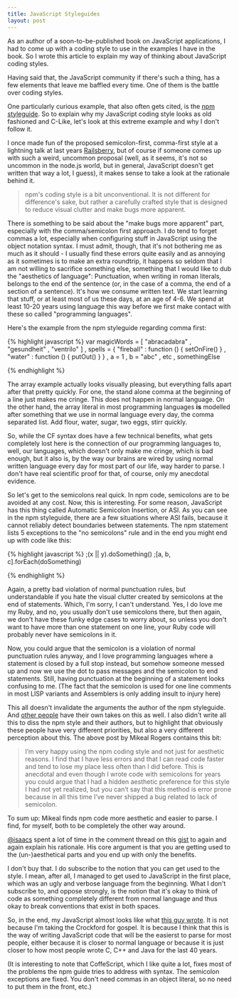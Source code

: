 ```yaml
---
title: JavaScript Styleguides
layout: post
---
```

As an author of a soon-to-be-published book on JavaScript applications, I had to come up with a coding style to use in the examples I have in the book. So I wrote this article to explain my way of thinking about JavaScript coding styles.

Having said that, the JavaScript community if there's such a thing, has a few elements that leave me baffled every time. One of them is the battle over coding styles.

One particularly curious example, that also often gets cited, is the [npm styleguide](https://npmjs.org/doc/coding-style.html). So to explain why my JavaScript coding style looks as old fashioned and C-Like, let's look at this extreme example and why I don't follow it.

<!-- more -->
I once made fun of the proposed semicolon-first, comma-first style at a lightning talk at last years [Railsberry](http://railsberry.com), but of course if someone comes up with such a weird, uncommon proposal (well, as it seems, it's not so uncommon in the node.js world, but in general, JavaScript doesn't get written that way a lot, I guess), it makes sense to take a look at the rationale behind it.

> npm's coding style is a bit unconventional. It is not different for difference's sake, but rather a carefully crafted style that is designed to reduce visual clutter and make bugs more apparent.

There is something to be said about the "make bugs more apparent" part, especially with the comma/semicolon first approach. I do tend to forget commas a lot, especially when configuring stuff in JavaScript using the object notation syntax. I must admit, though, that it's not bothering me as much as it should - I usually find these errors quite easily and as annoying as it sometimes is to make an extra roundtrip, it happens so seldom that I am not willing to sacrifice something else, something that I would like to dub the "aesthetics of language": Punctuation, when writing in roman literals, belongs to the end of the sentence (or, in the case of a comma, the end of a section of a sentence). It's how we consume written text. We start learning that stuff, or at least most of us these days, at an age of 4-6. We spend at least 10-20 years using language this way before we first make contact with these so called "programming languages".

Here's the example from the npm styleguide regarding comma first:

{% highlight javascript %}
var magicWords = [ "abracadabra"
                 , "gesundheit"
                 , "ventrilo"
                 ]
  , spells = { "fireball" : function () { setOnFire() }
             , "water" : function () { putOut() }
             }
  , a = 1
  , b = "abc"
  , etc
  , somethingElse

{% endhighlight %}

The array example actually looks visually pleasing, but everything falls apart after that pretty quickly. For one, the stand alone comma at the beginning of a line just makes me cringe. This does not happen in normal language. On the other hand, the array literal in most programming languages **is** modelled after something that we use in normal language every day, the comma separated list. Add flour, water, sugar, two eggs, stirr quickly.

So, while the CF syntax does have a few technical benefits, what gets completely lost here is the connection of our programming languages to, well, our languages, which doesn't only make me cringe, which is bad enough, but it also is, by the way our brains are wired by using normal written language every day for most part of our life, way harder to parse. I don't have real scientific proof for that, of course, only my anecdotal evidence.

So let's get to the semicolons real quick. In npm code, semicolons are to be avoided at any cost. Now, this is interesting. For some reason, JavaScript has this thing called Automatic Semicolon Insertion, or ASI. As you can see in the npm styleguide, there are a few situations where ASI fails, because it cannot reliably detect boundaries between statements. The npm statement lists 5 exceptions to the "no semicolons" rule and in the end you might end up with code like this:

{% highlight javascript %}
;(x || y).doSomething()
;[a, b, c].forEach(doSomething)

{% endhighlight %}

Again, a pretty bad violation of normal punctuation rules, but understandable if you hate the visual clutter created by semicolons at the end of statements. Which, I'm sorry, I can't understand. Yes, I do love me my Ruby, and no, you usually don't use semicolons there, but then again, we don't have these funky edge cases to worry about, so unless you don't want to have more than one statement on one line, your Ruby code will probably never have semicolons in it.

Now, you could argue that the semicolon is a violation of normal punctuation rules anyway, and I love programming languages where a statement is closed by a full stop instead, but somehow someone messed up and now we use the dot to pass messages and the semicolon to end statements. Still, having punctuation at the beginning of a statement looks confusing to me. (The fact that the semicolon is used for one line comments in most LISP variants and Assemblers is only adding insult to injury here)

This all doesn't invalidate the arguments the author of the npm styleguide. And [other people](http://www.futurealoof.com/posts/two-things-about-semicolons.html) have their own takes on this as well. I also didn't write all this to diss the npm style and their authors, but to highlight that obviously these people have very different priorities, but also a very different perception about this. The above post by Mikeal Rogers contains this bit:

> I’m very happy using the npm coding style and not just for aesthetic reasons. I find that I have less errors and that I can read code faster and tend to lose my place less often than I did before. This is anecdotal and even though I wrote code with semicolons for years you could argue that I had a hidden aesthetic preference for this style I had not yet realized, but you can’t say that this method is error prone because in all this time I’ve never shipped a bug related to lack of semicolon.

To sum up: Mikeal finds npm code more aesthetic and easier to parse. I find, for myself, both to be completely the other way around.

[@isaacs](http://twitter.com/isaacs) spent a lot of time in the comment thread on this [gist](https://gist.github.com/357981) to again and again explain his rationale. His core argument is that you are getting used to the (un-)aesthetical parts and you end up with only the benefits.

I don't buy that. I do subscribe to the notion that you can get used to the style. I mean, after all, I managed to get used to JavaScript in the first place, which was an ugly and verbose language from the beginning. What I don't subscribe to, and oppose strongly, is the notion that it's okay to think of code as something completely different from normal language and thus okay to break conventions that exist in both spaces.

So, in the end, my JavaScript almost looks like what [this guy wrote](http://javascript.crockford.com/code.html). It is not because I'm taking the Crockford for gospel. It is because I think that this is the way of writing JavaScript code that will be the easierst to parse for most people, either because it is closer to normal language or because it is just closer to how most people wrote C, C++ and Java for the last 40 years.

(It is interesting to note that CoffeScript, which I like quite a lot, fixes most of the problems the npm guide tries to address with syntax. The semicolon exceptions are fixed. You don't need commas in an object literal, so no need to put them in the front, etc.)
